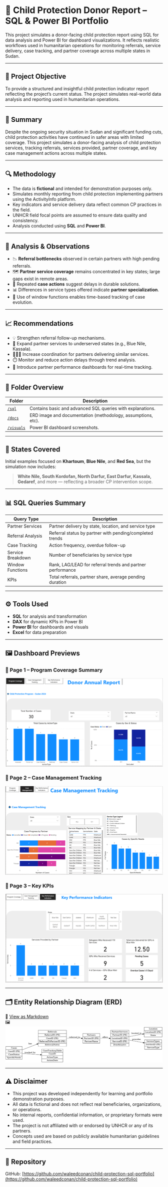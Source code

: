 # 🧒 Child Protection Donor Report – SQL & Power BI Portfolio

This project simulates a donor-facing child protection report using SQL for data analysis and Power BI for dashboard visualizations. It reflects realistic workflows used in humanitarian operations for monitoring referrals, service delivery, case tracking, and partner coverage across multiple states in Sudan.

---

## 📌 Project Objective
To provide a structured and insightful child protection indicator report reflecting the project’s current status. The project simulates real-world data analysis and reporting used in humanitarian operations.

---

## 📝 Summary
Despite the ongoing security situation in Sudan and significant funding cuts, child protection activities have continued in safer areas with limited coverage. This project simulates a donor-facing analysis of child protection services, tracking referrals, services provided, partner coverage, and key case management actions across multiple states.

---

## 🔍 Methodology
- The data is **fictional** and intended for demonstration purposes only.
- Simulates monthly reporting from child protection implementing partners using the ActivityInfo platform.
- Key indicators and service delivery data reflect common CP practices in the field.
- UNHCR field focal points are assumed to ensure data quality and consistency.
- Analysis conducted using **SQL** and **Power BI**.

---

## 🧠 Analysis & Observations
- 📉 **Referral bottlenecks** observed in certain partners with high pending referrals.
- 🗺️ **Partner service coverage** remains concentrated in key states; large gaps exist in remote areas.
- 🔁 Repeated **case actions** suggest delays in durable solutions.
- 📊 Differences in service types offered indicate **partner specialization**.
- 🔄 Use of window functions enables time-based tracking of case evolution.

---

## 📈 Recommendations
- 💡 Strengthen referral follow-up mechanisms.
- 📍 Expand partner services to underserved states (e.g., Blue Nile, Kassala).
- 🧑‍🤝‍🧑 Increase coordination for partners delivering similar services.
- ⏱️ Monitor and reduce action delays through trend analysis.
- 🔁 Introduce partner performance dashboards for real-time tracking.

---

## 📂 Folder Overview

| Folder        | Description                                                            |
|---------------|------------------------------------------------------------------------|
| [`/sql`](sql/README_sql.md)     | Contains basic and advanced SQL queries with explanations.          |
| [`/docs`](docs/README.md)       | ERD image and documentation (methodology, assumptions, etc).        |
| [`/visuals`](visuals)           | Power BI dashboard screenshots.                                     |

---

## 📍 States Covered
Initial examples focused on **Khartoum**, **Blue Nile**, and **Red Sea**, but the simulation now includes:

> **White Nile, South Kordofan, North Darfur, East Darfur, Kassala, Gedaref**, and more — reflecting a broader CP intervention scope.

---

## 📊 SQL Queries Summary

| Query Type             | Description                                                  |
|------------------------|--------------------------------------------------------------|
| Partner Services       | Partner delivery by state, location, and service type        |
| Referral Analysis      | Referral status by partner with pending/completed trends     |
| Case Tracking          | Action frequency, overdue follow-up                         |
| Service Breakdown      | Number of beneficiaries by service type                     |
| Window Functions       | Rank, LAG/LEAD for referral trends and partner performance   |
| KPIs                   | Total referrals, partner share, average pending duration     |

---

## ⚙️ Tools Used
- **SQL** for analysis and transformation
- **DAX** for dynamic KPIs in Power BI
- **Power BI** for dashboards and visuals
- **Excel** for data preparation

---

## 🖼️ Dashboard Previews

### 🔹 Page 1 – Program Coverage Summary
![Page 1](visuals/v1%20Child%20Protection%20Donor%20Report%201.png)

### 🔹 Page 2 – Case Management Tracking
![Page 2](visuals/v2%20Case%20Management%20Tracking.png)

### 🔹 Page 3 – Key KPIs
![Page 3](visuals/v3%20KPIs.png)

---

## 🗂️ Entity Relationship Diagram (ERD)

📘 [View as Markdown](docs/ERD.md)  
🖼️ ![ERD](docs/child_protection_erd.png)

---

## ⚠️ Disclaimer

- This project was developed independently for learning and portfolio demonstration purposes.
- All data is fictional and does not reflect real beneficiaries, organizations, or operations.
- No internal reports, confidential information, or proprietary formats were used.
- The project is not affiliated with or endorsed by UNHCR or any of its partners.
- Concepts used are based on publicly available humanitarian guidelines and field practices.

---

## 🔗 Repository
GitHub: [https://github.com/waleedconan/child-protection-sql-portfolio](https://github.com/waleedconan/child-protection-sql-portfolio)